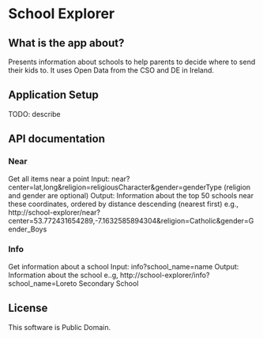 # School Explorer

## What is the app about?

Presents information about schools to help parents to decide where to send their kids to. It uses Open Data from the CSO and DE in Ireland.

## Application Setup

TODO: describe

## API documentation

### Near
Get all items near a point
Input: near?center=lat,long&religion=religiousCharacter&gender=genderType (religion and gender are optional)
Output: Information about the top 50 schools near these coordinates, ordered by distance descending (nearest first)
e.g., http://school-explorer/near?center=53.772431654289,-7.1632585894304&religion=Catholic&gender=Gender_Boys

### Info
Get information about a school
Input: info?school_name=name
Output: Information about the school
e..g, http://school-explorer/info?school_name=Loreto Secondary School


## License

This software is Public Domain.
